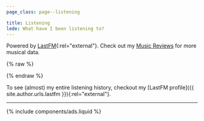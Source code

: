 ```yaml
---
page_class: page--listening

title: Listening
lede: What have I been listening to?
---
```


Powered by [LastFM](https://last.fm){:rel="external"}. Check out my [Music Reviews](/music) for more musical data.

<div id="listening" class="h-feed">
        <ol class="shelf  js-lastfm-feed" role="list">
    </ol>
</div>

{% raw %}
<script>
function timeSince(timeStamp) {
    var now = new Date(),
    secondsPast = (now.getTime() - timeStamp.getTime()) / 1000,
    relativeTime = 0;
    relativeTimeUnit = "second";

    if (secondsPast <= 86400) {
        if (secondsPast < 60) {
            relativeTime = parseInt(secondsPast);
            relativeTimeUnit = "second";
        }
        if (secondsPast < 3600) {
            relativeTime = parseInt(secondsPast/60);
            relativeTimeUnit = "minute";
        }
        else {
            relativeTime = parseInt(secondsPast/3600);
            relativeTimeUnit = "hour";
        }
        return `${relativeTime} ${relativeTimeUnit}${relativeTime != 1 ? "s" : ""} ago`;
    }
    else {
        day = timeStamp.getDate();
        month = timeStamp.toDateString().match(/ [a-zA-Z]*/)[0].replace(" ","");
        year = timeStamp.getFullYear() == now.getFullYear() ? "" :  " "  +timeStamp.getFullYear();
        return day + " " + month + year;
    }
}

(() => {
    const LASTFM_URL = "https://api.chrisburnell.com/lastfm/chrisburnell";
    const LASTFM_FEED = document.querySelector(".js-lastfm-feed");
    const LASTFM_TEMPLATE = `
<div class="h-cite  p-listen-of">
    <img class="last-fm__cover" src="{{ image }}" alt="">
    <h2 class="delta">
        <a href="{{ url }}" rel="external">
            <cite class="p-name  p-summary">{{ name }}</cite>
        </a>
    </h2>
    <div>
        <a class="h-cite" href="{{ artistURL }}" title="" rel="external">{{ artist }}</a>
    </div>
    <time class="dt-published" datetime="{{ datetime }}">{{ datetimeFriendly }}</time>
</div>
`;

    fetch(LASTFM_URL)
        .then(response => {
            if (response.ok) {
                return response;
            }
            else {
                let error = new Error(response.statusText);
                error.response = response;
                throw error;
            }
        })
        .then(response => response.json())
        .then(data => {
            // Success!
            for (let track of data) {
                let url = track["url"];
                let trackName = track["name"];
                let trackArtist = track["artist"]["name"];
                let trackArtistURL = track["artist"]["url"];
                let datetime = new Date();
                let datetimeFriendly = "🎶 <em>Listening now</em>";
                if (track.hasOwnProperty("date")) {
                    datetime.setTime(Number(track["date"]["uts"]) * 1000);
                    datetimeFriendly = `🎵 <em>${timeSince(datetime)}</em>`;
                }
                let image = track["image"][0]["#text"];

                datetime = datetime.toISOString();

                let listItem = document.createElement("li");
                listItem.className = "h-review";
                listItem.setAttribute("role", "listitem");
                listItem.innerHTML =
                    LASTFM_TEMPLATE
                        .replace(/{{ url }}/g, url)
                        .replace(/{{ name }}/g, trackName)
                        .replace(/{{ artist }}/g, trackArtist)
                        .replace(/{{ artistURL }}/g, trackArtistURL)
                        .replace(/{{ datetime }}/g, datetime)
                        .replace(/{{ datetimeFriendly }}/g, datetimeFriendly)
                        .replace(/{{ image }}/g, image);

                LASTFM_FEED.appendChild(listItem);
            }
        })
        .catch(error => {
            // Fail!
            console.error(`LastFM request status error: ${error}`);
        });
})();
</script>
{% endraw %}

To see (almost) my entire listening history, checkout my [LastFM profile]({{ site.author.urls.lastfm }}){:rel="external"}.

--------

{% include components/ads.liquid %}
